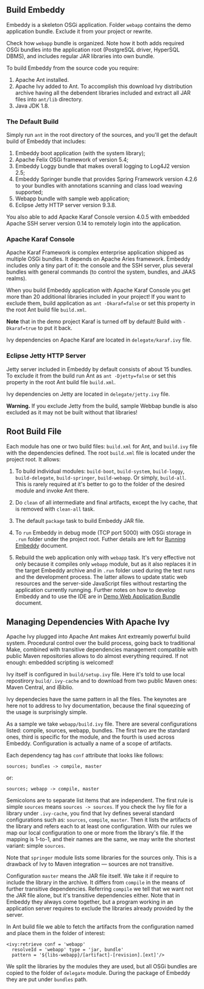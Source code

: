 ## Build Embeddy

Embeddy is a skeleton OSGi application. Folder `webapp` contains the
demo application bundle. Exclude it from your project or rewrite.

Check how `webapp` bundle is organized. Note how it both adds required
OSGi bundles into the application root (PostgreSQL driver, HyperSQL DBMS),
and includes regular JAR libraries into own bundle.

To build Embeddy from the source code you require:
1) Apache Ant installed.
2) Apache Ivy added to Ant. To accomplish this download Ivy distribution
   archive having all the debendent libraries included and extract all
   JAR files into `ant/lib` directory.
3) Java JDK 1.8.


### The Default Build

Simply run `ant` in the root directory of the sources, and you'll get
the default build of Embeddy that includes:

1) Embeddy boot application (with the system library);
2) Apache Felix OSGi framework of version 5.4;
3) Embeddy Loggy bundle that makes overall logging to Log4J2 version 2.5;
4) Embeddy Springer bundle that provides Spring Framework version 4.2.6 to
   your bundles with annotations scanning and class load weaving supported;
5) Webapp bundle with sample web application;
6) Eclipse Jetty HTTP server version 9.3.8.

You also able to add Apacke Karaf Console version 4.0.5 with embedded
Apache SSH server version 0.14 to remotely login into the application.


### Apache Karaf Console

Apache Karaf Framework is complex enterprise application shipped as
multiple OSGi bundles. It depends on Apache Aries framework. Embeddy
includes only a tiny part of it: the console and the SSH server, plus
several bundles with general commands (to control the system, bundles,
and JAAS realms).

When you build Embeddy application with Apache Karaf Console you get
more than 20 additional libraries included in your project! If you
want to exclude them, build application as `ant -Dkaraf=false`
or set this property in the root Ant build file `build.xml`.

**Note** that in the demo project Karaf is turned off by default!
Build with `-Dkaraf=true` to put it back.

Ivy dependencies on Apache Karaf are located in `delegate/karaf.ivy` file.


### Eclipse Jetty HTTP Server

Jetty server included in Embeddy by default consists of about 15 bundles.
To exclude it from the build run Ant as `ant -Djetty=false` or set this
property in the root Ant build file `build.xml`.

Ivy dependencies on Jetty are located in `delegate/jetty.ivy` file.

**Warning.** If you exclude Jetty from the build, sample Webbap bundle
is also excluded as it may not be built without that libraries!


## Root Build File

Each module has one or two build files: `build.xml` for Ant, and `build.ivy`
file with the dependencies defined. The root `build.xml` file is located
under the project root. It allows:

1. To build individual modules: `build-boot`, `build-system`, `build-loggy`,
   `build-delegate`, `build-springer`, `build-webapp`. Or simply, `build-all`.
   This is rarely required at it's better to go to the folder of the desired
   module and invoke Ant there.

2. Do `clean` of all intermediate and final artifacts, except the Ivy cache,
   that is removed with `clean-all` task.

3. The default `package` task to build Embeddy JAR file.

4. To `run` Embeddy in debug mode (TCP port 5000) with OSGi storage in
   `.run` folder under the project root. Futher details are left for
   [Running Embeddy](run.md) document.

5. Rebuild the web application only with `webapp` task. It's very effective
   not only because it compiles only `webapp` module, but as it also replaces
   it in the target Embeddy archive and in `.run` folder used during the test
   runs and the development process. The latter allows to update static web
   resources and the server-side JavaScript files without restarting the
   application currently runnging. Further notes on how to develop Embeddy
   and to use the IDE are in [Demo Web Application Bundle](docs/webapp.md)
   document.


## Managing Dependencies With Apache Ivy

Apache Ivy plugged into Apache Ant makes Ant extreamly powerful build system.
Procedural control over the build process, going back to traditional Make,
combined with transitive dependencies management compatible with public
Maven repositories allows to do almost everything required. If not enough:
embedded scripting is welcomed!

Ivy itself is configured in `build/setup.ivy` file. Here it's told to use
local repostirory `build/.ivy-cache` and to download from two public Maven
ones: Maven Central, and iBiblio.

Ivy dependecies have the same pattern in all the files. The keynotes are
here not to address to Ivy documentation, because the final squeezing of
the usage is surprisingly simple.

As a sample we take `webapp/build.ivy` file. There are several
configurations listed: compile, sources, webapp, bundles. The first two
are the standard ones, third is specific for the module, and the fourth
is used across Embeddy. Configuration is actually a name of a scope
of artifacts.

Each dependency tag has `conf` attribute that looks like follows:

    sources; bundles -> compile, master

or:

    sources; webapp -> compile, master

Semicolons are to separate list items that are independent. The first rule
is simple `sources` means `sources -> sources`. If you check the Ivy file
for a library under `.ivy-cache`, you find that Ivy defines several standard
configurations such as: `sources`, `compile`, `master`. Then it lists the
artifacts of the library and refers each to at least one configuration.
With our rules we map our local configuration to one or more from the
library's file. If the mapping is 1-to-1, and their names are the same,
we may write the shortest variant: simple `sources`.

Note that `springer` module lists some libraries for the sources only.
This is a drawback of Ivy to Maven integration — sources are not
transitive.

Configuration `master` means the JAR file itself. We take it if require
to include the library in the archive. It differs from `compile` in the
means of further transitive dependencies. Referring `compile` we tell
that we want not the JAR file alone, but it's transitive dependencies
either. Note that in Embeddy they always come together, but a program
working in an application server requires to exclude the libraries
already provided by the server.

In Ant build file we able to fetch the artifacts from the configuration
named and place them in the folder of interest:

    <ivy:retrieve conf = 'webapp'
      resolveId = 'webapp' type = 'jar, bundle'
      pattern = '${libs-webapp}/[artifact]-[revision].[ext]'/>

We split the libraries by the modules they are used, but all OSGi
bundles are copied to the folder of `delegate` module. During the
package of Embeddy they are put under `bundles` path.